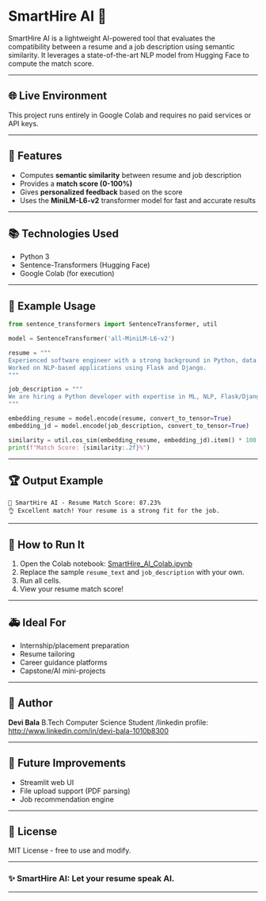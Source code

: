 # SmartHire AI 🧐

SmartHire AI is a lightweight AI-powered tool that evaluates the compatibility between a resume and a job description using semantic similarity. It leverages a state-of-the-art NLP model from Hugging Face to compute the match score.

---

## 🌐 Live Environment

This project runs entirely in Google Colab and requires no paid services or API keys.

---

## 🚀 Features

* Computes **semantic similarity** between resume and job description
* Provides a **match score (0-100%)**
* Gives **personalized feedback** based on the score
* Uses the **MiniLM-L6-v2** transformer model for fast and accurate results

---

## 📚 Technologies Used

* Python 3
* Sentence-Transformers (Hugging Face)
* Google Colab (for execution)

---

## 📃 Example Usage

```python
from sentence_transformers import SentenceTransformer, util

model = SentenceTransformer('all-MiniLM-L6-v2')

resume = """
Experienced software engineer with a strong background in Python, data science, machine learning, and cloud technologies.
Worked on NLP-based applications using Flask and Django.
"""

job_description = """
We are hiring a Python developer with expertise in ML, NLP, Flask/Django, and AWS.
"""

embedding_resume = model.encode(resume, convert_to_tensor=True)
embedding_jd = model.encode(job_description, convert_to_tensor=True)

similarity = util.cos_sim(embedding_resume, embedding_jd).item() * 100
print(f"Match Score: {similarity:.2f}%")
```

---

## 🏆 Output Example

```
🧐 SmartHire AI - Resume Match Score: 87.23%
👌 Excellent match! Your resume is a strong fit for the job.
```

---

## 🚪 How to Run It

1. Open the Colab notebook: [SmartHire\_AI\_Colab.ipynb](https://github.com/your-username/SmartHire-AI/blob/main/SmartHire_AI_Colab.ipynb)
2. Replace the sample `resume_text` and `job_description` with your own.
3. Run all cells.
4. View your resume match score!

---

## 🚑 Ideal For

* Internship/placement preparation
* Resume tailoring
* Career guidance platforms
* Capstone/AI mini-projects

---

## 💼 Author

**Devi Bala**
B.Tech Computer Science Student
/linkedin profile: http://www.linkedin.com/in/devi-bala-1010b8300

---

## 🔧 Future Improvements

* Streamlit web UI
* File upload support (PDF parsing)
* Job recommendation engine

---

## 💌 License

MIT License - free to use and modify.

---

### ✨ SmartHire AI: Let your resume speak AI.

---

